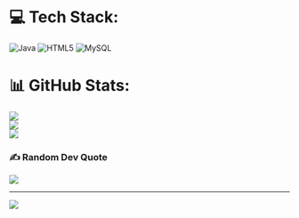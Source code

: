 
# 💻 Tech Stack:
![Java](https://img.shields.io/badge/java-%23ED8B00.svg?style=for-the-badge&logo=openjdk&logoColor=white) ![HTML5](https://img.shields.io/badge/html5-%23E34F26.svg?style=for-the-badge&logo=html5&logoColor=white) ![MySQL](https://img.shields.io/badge/mysql-4479A1.svg?style=for-the-badge&logo=mysql&logoColor=white)
# 📊 GitHub Stats:
![](https://github-readme-stats.vercel.app/api?username=Kavya2002-24&theme=dark&hide_border=false&include_all_commits=false&count_private=false)<br/>
![](https://github-readme-streak-stats.herokuapp.com/?user=Kavya2002-24&theme=dark&hide_border=false)<br/>
![](https://github-readme-stats.vercel.app/api/top-langs/?username=Kavya2002-24&theme=dark&hide_border=false&include_all_commits=false&count_private=false&layout=compact)

### ✍️ Random Dev Quote
![](https://quotes-github-readme.vercel.app/api?type=horizontal&theme=radical)

---
[![](https://visitcount.itsvg.in/api?id=Kavya2002-24&icon=0&color=0)](https://visitcount.itsvg.in)

